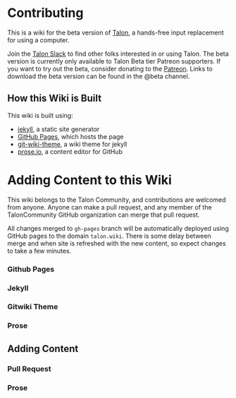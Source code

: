 # Contributing
This is a wiki for the beta version of [Talon](https://talonvoice.com/), a hands-free input replacement for using a computer.

Join the [Talon Slack](https://talonvoice.com/chat) to find other folks interested in or using Talon. The beta version is currently only available to Talon Beta tier Patreon supporters. If you want to try out the beta, consider donating to the [Patreon](https://www.patreon.com/lunixbochs). Links to download the beta version can be found in the @beta channel.

## How this Wiki is Built

This wiki is built using:
- [jekyll](https://jekyllrb.com/docs/), a static site generator
- [GitHub Pages](https://jekyllrb.com/docs/github-pages/), which hosts the page
- [git-wiki-theme](https://github.com/Drassil/git-wiki-theme), a wiki theme for jekyll
- [prose.io](https://github.com/prose/prose), a content editor for GitHub

# Adding Content to this Wiki
This wiki belongs to the Talon Community, and contributions are welcomed from anyone. Anyone can make a pull request, and any member of the TalonCommunity GitHub organization can merge that pull request.

All changes merged to `gh-pages` branch will be automatically deployed using GitHub pages to the domain `talon.wiki`. There is some delay between merge and when site is refreshed with the new content, so expect changes to take a few minutes.



### Github Pages
### Jekyll
### Gitwiki Theme
### Prose
## Adding Content
### Pull Request
### Prose